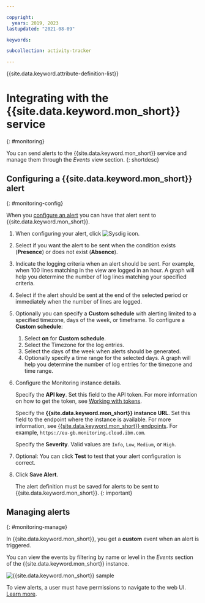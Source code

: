 ```yaml
---

copyright:
  years: 2019, 2023
lastupdated: "2021-08-09"

keywords:

subcollection: activity-tracker

---
```


{{site.data.keyword.attribute-definition-list}}

# Integrating with the {{site.data.keyword.mon_short}} service
{: #monitoring}

You can send alerts to the {{site.data.keyword.mon_short}} service and manage them through the *Events* view section.
{: shortdesc}




## Configuring a {{site.data.keyword.mon_short}} alert
{: #monitoring-config}

When you [configure an alert](/docs/activity-tracker?topic=activity-tracker-alerts#configure-an-alert) you can have that alert sent to {{site.data.keyword.mon_short}}.

1. When configuring your alert, click ![Sysdig icon](../images/sysdig.png "Sysdig icon").

2. Select if you want the alert to be sent when the condition exists (**Presence**) or does not exist (**Absence**).

3. Indicate the logging criteria when an alert should be sent.  For example, when 100 lines matching in the view are logged in an hour.  A graph will help you determine the number of log lines matching your specified criteria.

4. Select if the alert should be sent at the end of the selected period or immediately when the number of lines are logged.

5. Optionally you can specify a **Custom schedule** with alerting limited to a specified timezone, days of the week, or timeframe. To configure a **Custom schedule**:

    1. Select **on** for **Custom schedule**.
    2. Select the Timezone for the log entries.
    3. Select the days of the week when alerts should be generated.
    4. Optionally specify a time range for the selected days. A graph will help you determine the number of log entries for the timezone and time range.

6. Configure the Monitoring instance details.

    Specify the **API key**. Set this field to the API token. For more information on how to get the token, see [Working with tokens](/docs/monitoring?topic=monitoring-api_token).

    Specify the **{{site.data.keyword.mon_short}} instance URL**. Set this field to the endpoint where the instance is available. For more information, see [{{site.data.keyword.mon_short}} endpoints](/docs/monitoring?topic=monitoring-endpoints#endpoints). For example, `https://eu-gb.monitoring.cloud.ibm.com`.

    Specify the **Severity**. Valid values are `Info`, `Low`, `Medium`, or `High`.

7. Optional: You can click **Test** to test that your alert configuration is correct.

8. Click **Save Alert**.

   The alert definition must be saved for alerts to be sent to {{site.data.keyword.mon_short}}.
   {: important}



## Managing alerts
{: #monitoring-manage}

In {{site.data.keyword.mon_short}}, you get a **custom** event when an alert is triggered.

You can view the events by filtering by name or level in the *Events* section of the {{site.data.keyword.mon_short}} instance.

![{{site.data.keyword.mon_short}} sample](images/sysdig-sample.png "Monitoring sample")

To view alerts, a user must have permissions to navigate to the web UI. [Learn more](/docs/monitoring?topic=monitoring-launch).
